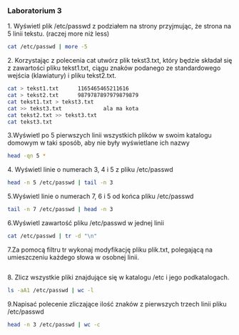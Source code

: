 ### Laboratorium 3

1\. Wyświetl plik /etc/passwd z podziałem na strony przyjmując, że strona na 5 linii tekstu. (raczej more niż less)
```bash
cat /etc/passwd | more -5
```
2\. Korzystając z polecenia cat utwórz plik tekst3.txt, który będzie składał się z zawartości pliku tekst1.txt, ciągu znaków podanego ze standardowego wejścia (klawiatury) i pliku tekst2.txt.
```bash
cat > tekst1.txt      1165465465211616
cat > tekst2.txt      9879787897979879879
cat tekst1.txt > tekst3.txt          
cat >> tekst3.txt             ala ma kota
cat tekst2.txt >> tekst3.txt
cat tekst3.txt
```

3\.Wyświetl po 5 pierwszych linii wszystkich plików w swoim katalogu domowym w taki sposób, aby nie były wyświetlane ich nazwy
```bash
head -qn 5 *
```

4\. Wyświetl linie o numerach 3, 4 i 5 z pliku /etc/passwd
```bash
head -n 5 /etc/passwd | tail -n 3
```

5\.Wyświetl linie o numerach 7, 6 i 5 od końca pliku /etc/passwd
```bash
tail -n 7 /etc/passwd | head -n 3
```

6\.Wyświetl zawartość pliku /etc/passwd w jednej linii
```bash
cat /etc/passwd | tr -d "\n"
```

7\.Za pomocą filtru tr wykonaj modyfikację pliku plik.txt, polegającą na umieszczeniu każdego słowa w osobnej linii.
```bash

```

8\. Zlicz wszystkie pliki znajdujące się w katalogu /etc i jego podkatalogach.
```bash
ls -aA1 /etc/passwd | wc -l
```

9\.Napisać polecenie zliczające ilość znaków z pierwszych trzech linii pliku /etc/passwd
```bash
head -n 3 /etc/passwd | wc -c
```
